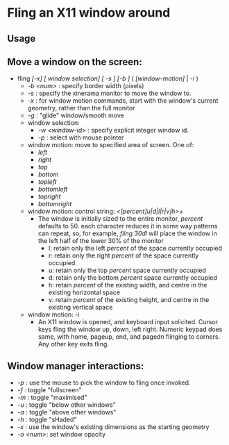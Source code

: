 # Fling an X11 window around

## Usage

## Move a window on the screen:

- fling *\[-x\]* *\[ window selection\]* *\[ -s <screen> \]* *\[-b <border>\]*
  ( *\[window-motion\]* | *-i* )
   - *-b \<num\>* : specify border width (pixels)
   - *-s* : specify the xinerama monitor to move the window to.
   - *-x* : for window motion commands, start with the window's current geometry, rather than the full monitor
   - *-g* : "glide" window/smooth move
   - window selection:
      - *-w \<window-id\>* : specify explicit integer window id.
      - *-p* : select with mouse pointer
   - window motion:  move to specified area of screen. One of:
     - *left*
     - *right*
     - *top*
     - *bottom*
     - *topleft*
     - *bottomleft*
     - *topright*
     - *bottomright*
   - window motion: control string: *\<\[percent\]u|d|l|r|v|h\>+*
       - The window is initially sized to the entire monitor, *percent*
         defaults to 50. each character reduces it in some way patterns can
         repeat, so, for example, *fling 30dl* will place the window in the
         left half of the lower 30% of the monitor
         - l: retain only the left *percent* of the space currently occupied
         - r: retain only the right *percent* of the space currently occupied
         - u: retain only the top *percent* space currently occupied
         - d: retain only the bottom *percent* space currently occupied
         - h: retain *percent* of the existing width, and centre in the
           existing horizontal space
         - v: retain *percent* of the existing height, and centre in the
           existing vertical space
   - window motion: -i
      - An X11 window is opened, and keyboard input solicited. Cursor keys
        fling the window up, down, left right. Numeric keypad does same,
        with home, pageup, end, and pagedn flinging to corners. Any
        other key exits fling.

## Window manager interactions: 
  *   *-p*        : use the mouse to pick the window to fling once invoked.
  *   *-f*        : toggle "fullscreen"
  *   *-m*        : toggle "maximised"
  *   *-u*        : toggle "below other windows"
  *   *-a*        : toggle "above other windows"
  *   *-h*        : toggle "sHaded"
  *   *-x*        : use the window's existing dimensions as the starting
      geometry
  *   *-o \<num\>*: set window opacity
